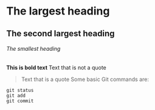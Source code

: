 # The largest heading
## The second largest heading
###### The smallest heading
**This is bold text**
Text that is not a quote

> Text that is a quote
Some basic Git commands are:
```
git status
git add
git commit
```
